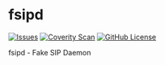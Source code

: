 # fsipd
[![Issues](https://img.shields.io/github/issues/farrokhi/fsipd.svg)](https://github.com/farrokhi/fsipd/issues)
[![Coverity
Scan](https://img.shields.io/coverity/scan/6374.svg)](https://scan.coverity.com/projects/farrokhi-fsipd)
[![GitHub
License](https://img.shields.io/github/license/farrokhi/fsipd.svg)](https://github.com/farrokhi/fsipd/blob/master/LICENSE)

fsipd - Fake SIP Daemon
